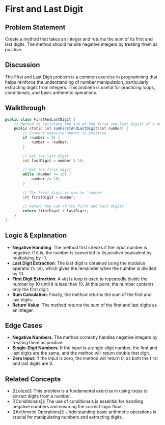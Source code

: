 # First and Last Digit
## Problem Statement
Create a method that takes an integer and returns the sum of its first and last digits. The method should handle negative integers by treating them as positive.
## Discussion
The First and Last Digit problem is a common exercise in programming that helps reinforce the understanding of number manipulation, particularly extracting digits from integers. This problem is useful for practicing loops, conditionals, and basic arithmetic operations.
## Walkthrough
```java
public class FirstAndLastDigit {
    // Method to calculate the sum of the first and last digits of a number
    public static int sumFirstAndLastDigit(int number) {
        // Convert negative number to positive
        if (number < 0) {
            number = -number;
        }
        
        // Get the last digit
        int lastDigit = number % 10;
        
        // Get the first digit
        while (number >= 10) {
            number /= 10;
        }
        
        // The first digit is now in 'number'
        int firstDigit = number;
        
        // Return the sum of the first and last digits
        return firstDigit + lastDigit;
    }
}
```
## Logic & Explanation
- **Negative Handling**: The method first checks if the input number is negative. If it is, the number is converted to its positive equivalent by multiplying by -1.
- **Last Digit Extraction**: The last digit is obtained using the modulus operator (`% 10`), which gives the remainder when the number is divided by 10.
- **First Digit Extraction**: A `while` loop is used to repeatedly divide the number by 10 until it is less than 10. At this point, the number contains only the first digit.
- **Sum Calculation**: Finally, the method returns the sum of the first and last digits.
- **Return Value**: The method returns the sum of the first and last digits as an integer.
## Edge Cases
- **Negative Numbers**: The method correctly handles negative integers by treating them as positive.
- **Single-Digit Numbers**: If the input is a single-digit number, the first and last digits are the same, and the method will return double that digit.
- **Zero Input**: If the input is zero, the method will return 0, as both the first and last digits are 0.
## Related Concepts
- [[Loops]]: This problem is a fundamental exercise in using loops to extract digits from a number.
- [[Conditionals]]: The use of conditionals is essential for handling negative numbers and ensuring the correct logic flow.
- [[Arithmetic Operations]]: Understanding basic arithmetic operations is crucial for manipulating numbers and extracting digits.